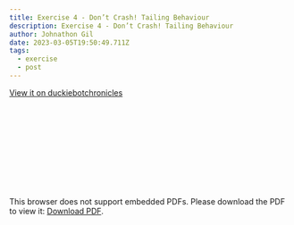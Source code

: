 ```yaml
---
title: Exercise 4 - Don’t Crash! Tailing Behaviour
description: Exercise 4 - Don’t Crash! Tailing Behaviour
author: Johnathon Gil
date: 2023-03-05T19:50:49.711Z
tags:
  - exercise
  - post
---
```


<a href="https://sites.google.com/ualberta.ca/duckiebotchronicles/the-chapters/chapter-4">View it on duckiebotchronicles</a>

<object data="/static/file/lab4.pdf" type="application/pdf" width="750px" height="750px">
    <embed src="/static/file/lab4.pdf" type="application/pdf">
      <p>This browser does not support embedded PDFs. Please download the PDF to view it: 
      <a href="/static/file/lab4.pdf">Download PDF</a>.</p>
    </embed>
</object>
